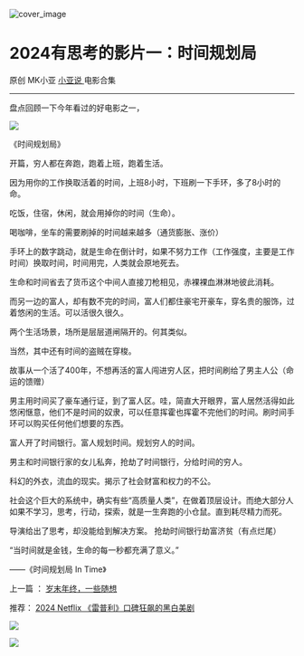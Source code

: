 ![cover_image](https://mmbiz.qpic.cn/mmbiz_jpg/A8SKDch4cJHM0teiapJdO5rmFp6Kju9dT6glvqEfEOSgaRZE2Elj1ZnwfP7L08ybbuO3owcAuDYcwUJ1fcnyCZg/0?wx_fmt=jpeg)

#  2024有思考的影片一：时间规划局

原创  MK小亚  [ 小亚说 ](https://mp.weixin.qq.com/mp/appmsgalbum?__biz=MzUxNDAwNTk0MQ==&action=getalbum&album_id=2480908578841772032#wechat_redirect) 电影合集

__ _ _ _ _

  

盘点回顾一下今年看过的好电影之一，

![](https://mmbiz.qpic.cn/mmbiz_jpg/A8SKDch4cJHM0teiapJdO5rmFp6Kju9dTRDqotlbhRdxDkC1eTtx0PoK4j0ic19dtNjMWnl4KeblPJj6bSgr2AMg/640?wx_fmt=jpeg)

《时间规划局》  

开篇，穷人都在奔跑，跑着上班，跑着生活。

因为用你的工作换取活着的时间，上班8小时，下班刷一下手环，多了8小时的命。

吃饭，住宿，休闲，就会用掉你的时间（生命）。

喝咖啡，坐车的需要刷掉的时间越来越多（通货膨胀、涨价）

手环上的数字跳动，就是生命在倒计时，如果不努力工作（工作强度，主要是工作时间）换取时间，时间用完，人类就会原地死去。

生命和时间省去了货币这个中间人直接刀枪相见，赤裸裸血淋淋地彼此消耗。

而另一边的富人，却有数不完的时间，富人们都住豪宅开豪车，穿名贵的服饰，过着悠闲的生活。可以活很久很久。

两个生活场景，场所是层层道闸隔开的。何其类似。

当然，其中还有时间的盗贼在穿梭。

故事从一个活了400年，不想再活的富人闯进穷人区，把时间刷给了男主人公（命运的馈赠）

男主用时间买了豪车通行证，到了富人区。哇，简直大开眼界，富人居然活得如此悠闲惬意，他们不是时间的奴隶，可以任意挥霍也挥霍不完他们的时间。刷时间手环可以购买任何他们想要的东西。

富人开了时间银行。富人规划时间。规划穷人的时间。

男主和时间银行家的女儿私奔，抢劫了时间银行，分给时间的穷人。

科幻的外衣，流血的现实。揭示了社会财富和权力的不公。

社会这个巨大的系统中，确实有些“高质量人类”，在做着顶层设计。而绝大部分人如果不学习，思考，行动，探索，就是一生奔跑的小仓鼠。直到耗尽精力而死。

导演给出了思考，却没能给到解决方案。  抢劫时间银行劫富济贫（有点烂尾）

“当时间就是金钱，生命的每一秒都充满了意义。”  

——《时间规划局 In Time》

  

上一篇  ： [ 岁末年终，一些随想
](https://mp.weixin.qq.com/s?__biz=MzUxNDAwNTk0MQ==&mid=2247485973&idx=1&sn=7fb4a379959e6b9e4c8a26e15406adc9&scene=21#wechat_redirect)

推荐： [ 2024 Netflix 《雷普利》口碑狂飙的黑白美剧
](https://mp.weixin.qq.com/s?__biz=MzUxNDAwNTk0MQ==&mid=2247485202&idx=1&sn=00f63ab97ca349815dae72e9e59454b6&scene=21#wechat_redirect)  

  

  

![](https://mmbiz.qpic.cn/mmbiz_gif/b96CibCt70iaZ7Bia3Wm91cEuWhERXfCYjTia9tf7aMjVBNRETSa2NpGjCV6tyNvgCLos8LBgwEgxcwaIw8zdOsG7A/640?wx_fmt=gif)

![](https://mmbiz.qpic.cn/mmbiz_jpg/A8SKDch4cJEicCnqTxiatgGquhIicZ1wJ1Dth5YOOzoYV7U4N3HmiaO0vVAzjOpBVdtF0gnL632Fc7HqiaDmgveQDEw/640?wx_fmt=jpeg)
